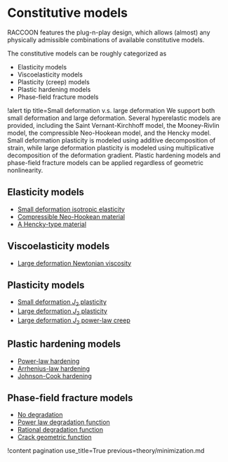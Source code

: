 # Constitutive models

RACCOON features the plug-n-play design, which allows (almost) any physically admissible combinations of available constitutive models.

The constitutive models can be roughly categorized as

- Elasticity models
- Viscoelasticity models
- Plasticity (creep) models
- Plastic hardening models
- Phase-field fracture models

!alert tip title=Small deformation v.s. large deformation
We support both small deformation and large deformation. Several hyperelastic models are provided, including the Saint Vernant-Kirchhoff model, the Mooney-Rivlin model, the compressible Neo-Hookean model, and the Hencky model. Small deformation plasticity is modeled using additive decomposition of strain, while large deformation plasticity is modeled using multiplicative decomposition of the deformation gradient. Plastic hardening models and phase-field fracture models can be applied regardless of geometric nonlinearity.

## Elasticity models

- [Small deformation isotropic elasticity](SmallDeformationIsotropicElasticity.md)
- [Compressible Neo-Hookean material](CNHIsotropicElasticity.md)
- [A Hencky-type material](HenckyIsotropicElasticity.md)

## Viscoelasticity models

- [Large deformation Newtonian viscosity](LargeDeformationNewtonianViscosity.md)

## Plasticity models

- [Small deformation $J_2$ plasticity](SmallDeformationJ2Plasticity.md)
- [Large deformation $J_2$ plasticity](LargeDeformationJ2Plasticity.md)
- [Large deformation $J_2$ power-law creep](LargeDeformationJ2PowerLawCreep.md)

## Plastic hardening models

- [Power-law hardening](PowerLawHardening.md)
- [Arrhenius-law hardening](ArrheniusLawHardening.md)
- [Johnson-Cook hardening](JohnsonCookHardening.md)

## Phase-field fracture models

- [No degradation](NoDegradation.md)
- [Power law degradation function](PowerDegradationFunction.md)
- [Rational degradation function](RationalDegradationFunction.md)
- [Crack geometric function](CrackGeometricFunction.md)

!content pagination use_title=True
                    previous=theory/minimization.md

